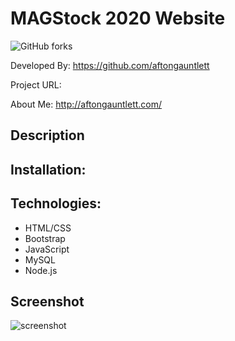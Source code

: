 # MAGStock 2020 Website

![GitHub forks](https://img.shields.io/github/forks/aftongauntlett/employee-tracker?style=social)


Developed By: https://github.com/aftongauntlett

Project URL: 

About Me: http://aftongauntlett.com/

## Description

## Installation:

## Technologies: 

* HTML/CSS
* Bootstrap
* JavaScript
* MySQL
* Node.js

## Screenshot

![screenshot]()



